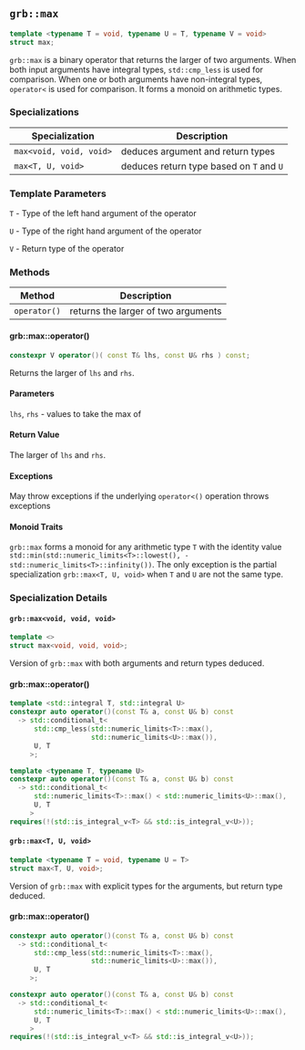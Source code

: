 ## `grb::max`

```cpp
template <typename T = void, typename U = T, typename V = void>
struct max;
```

`grb::max` is a binary operator that returns the larger of two arguments.
When both input arguments have integral types, `std::cmp_less` is used for comparison.  When one or both arguments have non-integral types, `operator<` is used for comparison.
It forms a monoid on arithmetic types.

### Specializations
Specialization | Description
----- | -----
`max<void, void, void>` | deduces argument and return types
`max<T, U, void>` | deduces return type based on `T` and `U`


### Template Parameters
`T` - Type of the left hand argument of the operator

`U` - Type of the right hand argument of the operator

`V` - Return type of the operator

### Methods
Method | Description
----- | -----
`operator()` | returns the larger of two arguments

#### grb::max::operator()

```cpp
constexpr V operator()( const T& lhs, const U& rhs ) const;
```

Returns the larger of `lhs` and `rhs`.

#### Parameters

`lhs`, `rhs` - values to take the max of

#### Return Value

The larger of `lhs` and `rhs`.

#### Exceptions

May throw exceptions if the underlying `operator<()` operation throws exceptions

#### Monoid Traits

`grb::max` forms a monoid for any arithmetic type `T` with the identity value
`std::min(std::numeric_limits<T>::lowest(), -std::numeric_limits<T>::infinity())`.
The only exception is the partial specialization `grb::max<T, U, void>` when
`T` and `U` are not the same type.

### Specialization Details
#### `grb::max<void, void, void>`
```cpp
template <>
struct max<void, void, void>;
```
Version of `grb::max` with both arguments and return types deduced.

#### grb::max::operator()

```cpp
template <std::integral T, std::integral U>
constexpr auto operator()(const T& a, const U& b) const
  -> std::conditional_t<
      std::cmp_less(std::numeric_limits<T>::max(),
                    std::numeric_limits<U>::max()),
      U, T
     >;

template <typename T, typename U>
constexpr auto operator()(const T& a, const U& b) const
  -> std::conditional_t<
      std::numeric_limits<T>::max() < std::numeric_limits<U>::max(),
      U, T
     >
requires(!(std::is_integral_v<T> && std::is_integral_v<U>));
```

#### `grb::max<T, U, void>`

```cpp
template <typename T = void, typename U = T>
struct max<T, U, void>;
```

Version of `grb::max` with explicit types for the arguments, but return type deduced.

#### grb::max::operator()

```cpp
constexpr auto operator()(const T& a, const U& b) const
  -> std::conditional_t<
      std::cmp_less(std::numeric_limits<T>::max(),
                    std::numeric_limits<U>::max()),
      U, T
     >;

constexpr auto operator()(const T& a, const U& b) const
  -> std::conditional_t<
      std::numeric_limits<T>::max() < std::numeric_limits<U>::max(),
      U, T
     >
requires(!(std::is_integral_v<T> && std::is_integral_v<U>));
```
